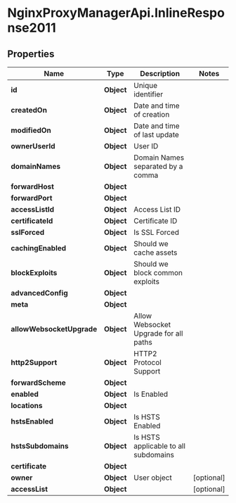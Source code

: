 # NginxProxyManagerApi.InlineResponse2011

## Properties
Name | Type | Description | Notes
------------ | ------------- | ------------- | -------------
**id** | **Object** | Unique identifier | 
**createdOn** | **Object** | Date and time of creation | 
**modifiedOn** | **Object** | Date and time of last update | 
**ownerUserId** | **Object** | User ID | 
**domainNames** | **Object** | Domain Names separated by a comma | 
**forwardHost** | **Object** |  | 
**forwardPort** | **Object** |  | 
**accessListId** | **Object** | Access List ID | 
**certificateId** | **Object** | Certificate ID | 
**sslForced** | **Object** | Is SSL Forced | 
**cachingEnabled** | **Object** | Should we cache assets | 
**blockExploits** | **Object** | Should we block common exploits | 
**advancedConfig** | **Object** |  | 
**meta** | **Object** |  | 
**allowWebsocketUpgrade** | **Object** | Allow Websocket Upgrade for all paths | 
**http2Support** | **Object** | HTTP2 Protocol Support | 
**forwardScheme** | **Object** |  | 
**enabled** | **Object** | Is Enabled | 
**locations** | **Object** |  | 
**hstsEnabled** | **Object** | Is HSTS Enabled | 
**hstsSubdomains** | **Object** | Is HSTS applicable to all subdomains | 
**certificate** | **Object** |  | 
**owner** | **Object** | User object | [optional] 
**accessList** | **Object** |  | [optional] 
